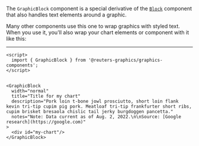 The `GraphicBlock` component is a special derivative of the [`Block`](./?path=/docs/layout-block) component that also handles text elements around a graphic.

Many other components use this one to wrap graphics with styled text. When you use it, you'll also wrap your chart elements or component with it like this:

---

```svelte
<script>
  import { GraphicBlock } from '@reuters-graphics/graphics-components';
</script>


<GraphicBlock
  width="normal"
  title="Title for my chart"
  description="Pork loin t-bone jowl prosciutto, short loin flank kevin tri-tip cupim pig pork. Meatloaf tri-tip frankfurter short ribs, cupim brisket bresaola chislic tail jerky burgdoggen pancetta."
  notes="Note: Data current as of Aug. 2, 2022.\n\nSource: [Google research](https://google.com)"
>
  <div id="my-chart"/>
</GraphicBlock>
```

